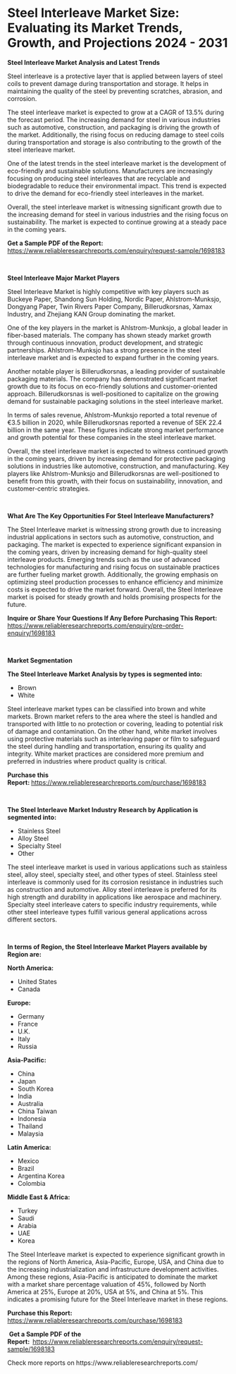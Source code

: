 <p><h1>Steel Interleave Market Size: Evaluating its Market Trends, Growth, and Projections 2024 - 2031</h1></p><p><strong>Steel Interleave Market Analysis and Latest Trends</strong></p>
<p><p>Steel interleave is a protective layer that is applied between layers of steel coils to prevent damage during transportation and storage. It helps in maintaining the quality of the steel by preventing scratches, abrasion, and corrosion.</p><p>The steel interleave market is expected to grow at a CAGR of 13.5% during the forecast period. The increasing demand for steel in various industries such as automotive, construction, and packaging is driving the growth of the market. Additionally, the rising focus on reducing damage to steel coils during transportation and storage is also contributing to the growth of the steel interleave market.</p><p>One of the latest trends in the steel interleave market is the development of eco-friendly and sustainable solutions. Manufacturers are increasingly focusing on producing steel interleaves that are recyclable and biodegradable to reduce their environmental impact. This trend is expected to drive the demand for eco-friendly steel interleaves in the market.</p><p>Overall, the steel interleave market is witnessing significant growth due to the increasing demand for steel in various industries and the rising focus on sustainability. The market is expected to continue growing at a steady pace in the coming years.</p></p>
<p><strong>Get a Sample PDF of the Report:&nbsp;</strong> <a href="https://www.reliableresearchreports.com/enquiry/request-sample/1698183">https://www.reliableresearchreports.com/enquiry/request-sample/1698183</a></p>
<p>&nbsp;</p>
<p><strong>Steel Interleave Major Market Players</strong></p>
<p><p>Steel Interleave Market is highly competitive with key players such as Buckeye Paper, Shandong Sun Holding, Nordic Paper, Ahlstrom-Munksjo, Dongyang Paper, Twin Rivers Paper Company, Billerudkorsnas, Xamax Industry, and Zhejiang KAN Group dominating the market. </p><p>One of the key players in the market is Ahlstrom-Munksjo, a global leader in fiber-based materials. The company has shown steady market growth through continuous innovation, product development, and strategic partnerships. Ahlstrom-Munksjo has a strong presence in the steel interleave market and is expected to expand further in the coming years.</p><p>Another notable player is Billerudkorsnas, a leading provider of sustainable packaging materials. The company has demonstrated significant market growth due to its focus on eco-friendly solutions and customer-oriented approach. Billerudkorsnas is well-positioned to capitalize on the growing demand for sustainable packaging solutions in the steel interleave market.</p><p>In terms of sales revenue, Ahlstrom-Munksjo reported a total revenue of €3.5 billion in 2020, while Billerudkorsnas reported a revenue of SEK 22.4 billion in the same year. These figures indicate strong market performance and growth potential for these companies in the steel interleave market.</p><p>Overall, the steel interleave market is expected to witness continued growth in the coming years, driven by increasing demand for protective packaging solutions in industries like automotive, construction, and manufacturing. Key players like Ahlstrom-Munksjo and Billerudkorsnas are well-positioned to benefit from this growth, with their focus on sustainability, innovation, and customer-centric strategies.</p></p>
<p>&nbsp;</p>
<p><strong>What Are The Key Opportunities For Steel Interleave Manufacturers?</strong></p>
<p><p>The Steel Interleave market is witnessing strong growth due to increasing industrial applications in sectors such as automotive, construction, and packaging. The market is expected to experience significant expansion in the coming years, driven by increasing demand for high-quality steel interleave products. Emerging trends such as the use of advanced technologies for manufacturing and rising focus on sustainable practices are further fueling market growth. Additionally, the growing emphasis on optimizing steel production processes to enhance efficiency and minimize costs is expected to drive the market forward. Overall, the Steel Interleave market is poised for steady growth and holds promising prospects for the future.</p></p>
<p><strong>Inquire or Share Your Questions If Any Before Purchasing This Report:</strong> <a href="https://www.reliableresearchreports.com/enquiry/pre-order-enquiry/1698183">https://www.reliableresearchreports.com/enquiry/pre-order-enquiry/1698183</a></p>
<p>&nbsp;</p>
<p><strong>Market Segmentation</strong></p>
<p><strong>The Steel Interleave Market Analysis by types is segmented into:</strong></p>
<p><ul><li>Brown</li><li>White</li></ul></p>
<p><p>Steel interleave market types can be classified into brown and white markets. Brown market refers to the area where the steel is handled and transported with little to no protection or covering, leading to potential risk of damage and contamination. On the other hand, white market involves using protective materials such as interleaving paper or film to safeguard the steel during handling and transportation, ensuring its quality and integrity. White market practices are considered more premium and preferred in industries where product quality is critical.</p></p>
<p><strong>Purchase this Report:&nbsp;</strong><a href="https://www.reliableresearchreports.com/purchase/1698183">https://www.reliableresearchreports.com/purchase/1698183</a></p>
<p>&nbsp;</p>
<p><strong>The Steel Interleave Market Industry Research by Application is segmented into:</strong></p>
<p><ul><li>Stainless Steel</li><li>Alloy Steel</li><li>Specialty Steel</li><li>Other</li></ul></p>
<p><p>The steel interleave market is used in various applications such as stainless steel, alloy steel, specialty steel, and other types of steel. Stainless steel interleave is commonly used for its corrosion resistance in industries such as construction and automotive. Alloy steel interleave is preferred for its high strength and durability in applications like aerospace and machinery. Specialty steel interleave caters to specific industry requirements, while other steel interleave types fulfill various general applications across different sectors.</p></p>
<p>&nbsp;</p>
<p><strong>In terms of Region, the Steel Interleave Market Players available by Region are:</strong></p>
<p>
    <p> <strong> North America: </strong>
        <ul>
            <li>United States</li>
            <li>Canada</li>
        </ul>
        </p> 
    <p> <strong> Europe: </strong>
        <ul>
            <li>Germany</li>
            <li>France</li>
            <li>U.K.</li>
            <li>Italy</li>
            <li>Russia</li>
        </ul>
        </p> 
    <p> <strong> Asia-Pacific: </strong>
        <ul>
            <li>China</li>
            <li>Japan</li>
            <li>South Korea</li>
            <li>India</li>
            <li>Australia</li>
            <li>China Taiwan</li>
            <li>Indonesia</li>
            <li>Thailand</li>
            <li>Malaysia</li>
        </ul>
        </p> 
    <p> <strong> Latin America: </strong>
        <ul>
            <li>Mexico</li>
            <li>Brazil</li>
            <li>Argentina Korea</li>
            <li>Colombia</li>
        </ul>
        </p> 
    <p> <strong> Middle East & Africa: </strong>
        <ul>
            <li>Turkey</li>
            <li>Saudi</li>
            <li>Arabia</li>
            <li>UAE</li>
            <li>Korea</li>
        </ul>
    </p>
    </p>
<p><p>The Steel Interleave market is expected to experience significant growth in the regions of North America, Asia-Pacific, Europe, USA, and China due to the increasing industrialization and infrastructure development activities. Among these regions, Asia-Pacific is anticipated to dominate the market with a market share percentage valuation of 45%, followed by North America at 25%, Europe at 20%, USA at 5%, and China at 5%. This indicates a promising future for the Steel Interleave market in these regions.</p></p>
<p><strong>Purchase this Report: </strong><a href="https://www.reliableresearchreports.com/purchase/1698183">https://www.reliableresearchreports.com/purchase/1698183</a></p>
<p>&nbsp;<strong>Get a Sample PDF of the Report:&nbsp;&nbsp;</strong><a href="https://www.reliableresearchreports.com/enquiry/request-sample/1698183">https://www.reliableresearchreports.com/enquiry/request-sample/1698183</a></p>
<p><strong></strong></p>
<p>Check more reports on https://www.reliableresearchreports.com/</p>